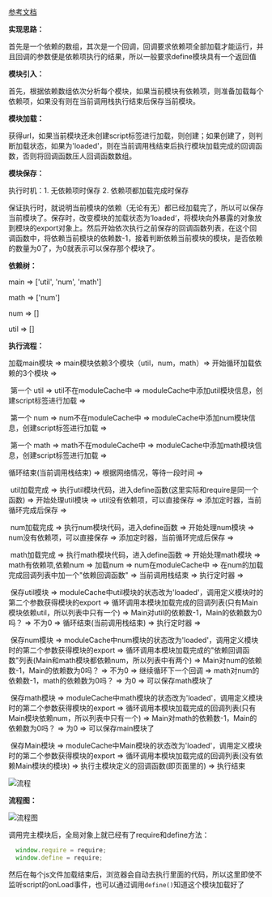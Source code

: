 [参考文档](http://www.mamicode.com/info-detail-202102.html)

**实现思路：**

首先是一个依赖的数组，其次是一个回调，回调要求依赖项全部加载才能运行，并且回调的参数便是依赖项执行的结果，所以一般要求define模块具有一个返回值



**模块引入：**

首先，根据依赖数组依次分析每个模块，如果当前模块有依赖项，则准备加载每个依赖项，如果没有则在当前调用栈执行结束后保存当前模块。

**模块加载：**

获得url，如果当前模块还未创建script标签进行加载，则创建；如果创建了，则判断加载状态，如果为'loaded'，则在当前调用栈结束后执行模块加载完成的回调函数，否则将回调函数压人回调函数数组。

**模块保存：**

执行时机：1. 无依赖项时保存  2. 依赖项都加载完成时保存

保证执行时，就说明当前模块的依赖（无论有无）都已经加载完了，所以可以保存当前模块了。保存时，改变模块的加载状态为‘loaded‘，将模块向外暴露的对象放到模块的export对象上。然后开始依次执行之前保存的回调函数列表，在这个回调函数中，将依赖当前模块的依赖数-1，接着判断依赖当前模块的模块，是否依赖的数量为0了，为0就表示可以保存那个模块了。



**依赖树：**

main  =>  ['util', 'num', 'math']

math  => ['num']

num => []

util => []



**执行流程：**

加载main模块 => main模块依赖3个模块（util，num，math）=> 开始循环加载依赖的3个模块 => 

​	第一个 util => util不在moduleCache中 => moduleCache中添加util模块信息，创建script标签进行加载 => 

​	第一个 num => num不在moduleCache中 => moduleCache中添加num模块信息，创建script标签进行加载 => 

​	第一个 math => math不在moduleCache中 => moduleCache中添加math模块信息，创建script标签进行加载 => 

循环结束(当前调用栈结束) => 根据网络情况，等待一段时间 => 

​	util加载完成 => 执行util模块代码，进入define函数(这里实际和require是同一个函数) => 开始处理util模块 => util没有依赖项，可以直接保存 => 添加定时器，当前循环完成后保存 => 

​	num加载完成 => 执行num模块代码，进入define函数 =>  开始处理num模块 => num没有依赖项，可以直接保存 => 添加定时器，当前循环完成后保存 => 

​	math加载完成 => 执行math模块代码，进入define函数 =>  开始处理math模块 => math有依赖项,依赖num => 加载num => num在moduleCache中 => 在num的加载完成回调列表中加一个"依赖回调函数" => 当前调用栈结束 => 执行定时器 =>

​	保存util模块 => moduleCache中util模块的状态改为'loaded'，调用定义模块时的第二个参数获得模块的export => 循环调用本模块加载完成的回调列表(只有Main模块依赖util，所以列表中只有一个) => Main对util的依赖数-1，Main的依赖数为0吗？ => 不为0 => 循环结束(当前调用栈结束) => 执行定时器 =>

​	保存num模块 => moduleCache中num模块的状态改为'loaded'，调用定义模块时的第二个参数获得模块的export => 循环调用本模块加载完成的"依赖回调函数"列表(Main和math模块都依赖num，所以列表中有两个) => Main对num的依赖数-1，Main的依赖数为0吗？ => 不为0 => 继续循环下一个回调 => math对num的依赖数-1，math的依赖数为0吗？ => 为0 => 可以保存math模块了

​	保存math模块 => moduleCache中math模块的状态改为'loaded'，调用定义模块时的第二个参数获得模块的export => 循环调用本模块加载完成的回调列表(只有Main模块依赖num，所以列表中只有一个) => Main对math的依赖数-1，Main的依赖数为0吗？ => 为0 => 可以保存main模块了

​	保存Main模块 => moduleCache中Main模块的状态改为'loaded'，调用定义模块时的第二个参数获得模块的export => 循环调用本模块加载完成的回调列表(没有依赖Main模块的模块) => 执行主模块定义的回调函数(即页面里的) => 执行结束

![流程](https://ww2.sinaimg.cn/large/006tNc79gy1fejo7ldfgnj30v80v0gtw.jpg)

**流程图：**

![流程图](https://www.gliffy.com/go/share/image/s9s3p68e65bggs88od08.png?utm_medium=live-embed&utm_source=custom)



调用完主模块后，全局对象上就已经有了require和define方法：

```javascript
  window.require = require;
  window.define = require;
```

然后在每个js文件加载结束后，浏览器会自动去执行里面的代码，所以这里即使不监听script的onLoad事件，也可以通过调用`define()`知道这个模块加载好了